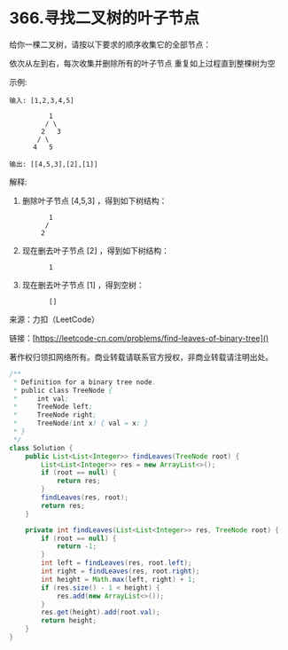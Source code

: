 # 366.寻找二叉树的叶子节点

给你一棵二叉树，请按以下要求的顺序收集它的全部节点：

依次从左到右，每次收集并删除所有的叶子节点
重复如上过程直到整棵树为空
 

示例:

```
输入: [1,2,3,4,5]
  
          1
         / \
        2   3
       / \     
      4   5    

输出: [[4,5,3],[2],[1]]
```

解释:

1. 删除叶子节点 [4,5,3] ，得到如下树结构：

```
          1
         / 
        2          
```

2. 现在删去叶子节点 [2] ，得到如下树结构：

```
          1          
```

3. 现在删去叶子节点 [1] ，得到空树：

```
          []      
```
来源：力扣（LeetCode）

链接：[https://leetcode-cn.com/problems/find-leaves-of-binary-tree]()

著作权归领扣网络所有。商业转载请联系官方授权，非商业转载请注明出处。

```java
/**
 * Definition for a binary tree node.
 * public class TreeNode {
 *     int val;
 *     TreeNode left;
 *     TreeNode right;
 *     TreeNode(int x) { val = x; }
 * }
 */
class Solution {
    public List<List<Integer>> findLeaves(TreeNode root) {
        List<List<Integer>> res = new ArrayList<>();
        if (root == null) {
            return res;
        }
        findLeaves(res, root);
        return res;
    }

    private int findLeaves(List<List<Integer>> res, TreeNode root) {
        if (root == null) {
            return -1;
        }
        int left = findLeaves(res, root.left);
        int right = findLeaves(res, root.right);
        int height = Math.max(left, right) + 1;
        if (res.size() - 1 < height) {
            res.add(new ArrayList<>());
        } 
        res.get(height).add(root.val);
        return height;
    }
}
```